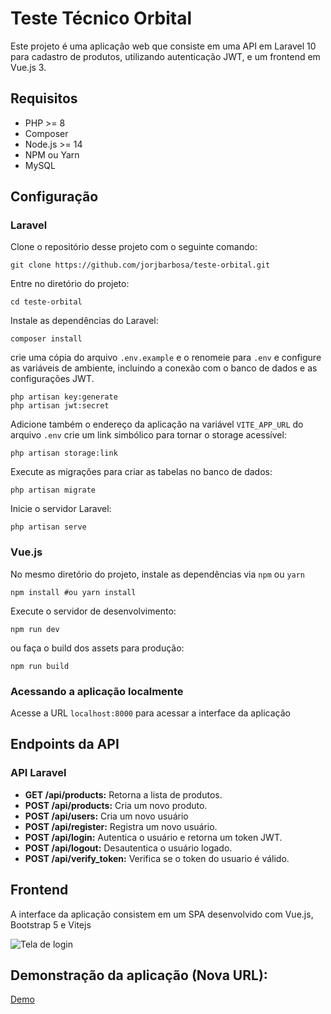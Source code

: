 # Teste Técnico Orbital

Este projeto é uma aplicação web que consiste em uma API em Laravel 10 para cadastro de produtos, utilizando autenticação JWT, e um frontend em Vue.js 3.


## Requisitos

 - PHP >= 8
 - Composer
 - Node.js >= 14
 - NPM ou Yarn
 - MySQL

## Configuração
### Laravel
Clone o repositório desse projeto com o seguinte comando:
```
git clone https://github.com/jorjbarbosa/teste-orbital.git
```
Entre no diretório do projeto:
```
cd teste-orbital
```
Instale as dependências do Laravel:
```
composer install
```
crie uma cópia do arquivo `.env.example` e o renomeie para `.env` e configure as variáveis de ambiente, incluindo a conexão com o banco de dados e as configurações JWT.
```
php artisan key:generate
php artisan jwt:secret
```
Adicione também o endereço da aplicação na variável `VITE_APP_URL` do arquivo `.env`
crie um link simbólico para tornar o storage acessível:
```
php artisan storage:link
```
Execute as migrações para criar as tabelas no banco de dados:
```
php artisan migrate
```
Inicie o servidor Laravel:
```
php artisan serve
```
### Vue.js
No mesmo diretório do projeto, instale as dependências via `npm` ou `yarn`
```
npm install #ou yarn install
```
Execute o servidor de desenvolvimento:
```
npm run dev
```
ou faça o build dos assets para produção:
```
npm run build
```
### Acessando a aplicação localmente
Acesse a URL `localhost:8000` para acessar a interface da aplicação

## Endpoints da API
### API Laravel

-   **GET /api/products:** Retorna a lista de produtos.
-   **POST /api/products:** Cria um novo produto.
-   **POST /api/users:** Cria um novo usuário
-   **POST /api/register:** Registra um novo usuário.
-   **POST /api/login:** Autentica o usuário e retorna um token JWT.
-   **POST /api/logout:** Desautentica o usuário logado.
-   **POST /api/verify_token:** Verifica se o token do usuario é válido.

## Frontend
A interface da aplicação consistem em um SPA desenvolvido com Vue.js, Bootstrap 5 e Vitejs

![Tela de login](https://i.imgur.com/XJsSbAW.jpg)

## Demonstração da aplicação (Nova URL):
[Demo](https://727c-2804-14d-148e-8062-74c6-6f37-91a9-ff4.ngrok-free.app)
